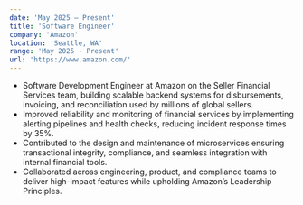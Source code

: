 ```yaml
---
date: 'May 2025 – Present'
title: 'Software Engineer'
company: 'Amazon'
location: 'Seattle, WA'
range: 'May 2025 - Present'
url: 'https://www.amazon.com/'
---
```


- Software Development Engineer at Amazon on the Seller Financial Services team, building scalable backend systems for disbursements, invoicing, and reconciliation used by millions of global sellers.
- Improved reliability and monitoring of financial services by implementing alerting pipelines and health checks, reducing incident response times by 35%.
- Contributed to the design and maintenance of microservices ensuring transactional integrity, compliance, and seamless integration with internal financial tools.
- Collaborated across engineering, product, and compliance teams to deliver high-impact features while upholding Amazon’s Leadership Principles.
